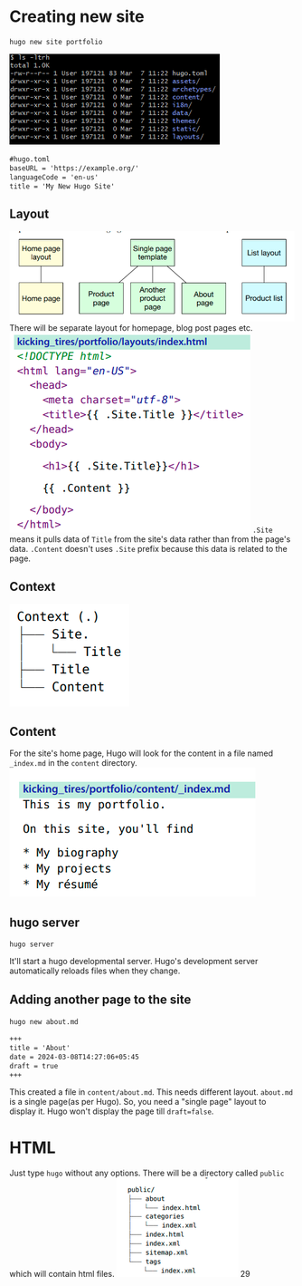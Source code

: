 # Creating new site
```
hugo new site portfolio
```
![](_resources/Pasted%20image%2020240307112724.png)
```
#hugo.toml
baseURL = 'https://example.org/'
languageCode = 'en-us'
title = 'My New Hugo Site'
```
## Layout
![](_resources/Pasted%20image%2020240307130949.png)
There will be separate layout for homepage, blog post pages etc.
![](_resources/Pasted%20image%2020240307132603.png)
`.Site` means it pulls data of `Title` from the site's data rather than from the page's data.
`.Content` doesn't uses `.Site` prefix because this data is related to the page.
## Context
![](_resources/Pasted%20image%2020240307133133.png)
## Content
For the site's home page, Hugo will look for the content in a file named `_index.md` in the `content` directory.
![](_resources/Pasted%20image%2020240307133602.png)
## hugo server
```
hugo server
```
It'll start a hugo developmental server.
Hugo's development server automatically reloads files when they change.
## Adding another page to the site
`hugo new about.md`
```
+++
title = 'About'
date = 2024-03-08T14:27:06+05:45
draft = true
+++
```
This created a file in `content/about.md`.
This needs different layout. `about.md` is a single page(as per Hugo). So, you need a "single page" layout to display it.
Hugo won't display the page till `draft=false`.
# HTML
Just type `hugo` without any options.
There will be a directory called `public` which will contain html files.
![](_resources/Pasted%20image%2020240308143529.png)
29
